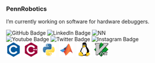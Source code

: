 ### PennRobotics

I’m currently working on software for hardware debuggers.

<div id="badges">
  <img src="https://img.shields.io/badge/GitHub-darkslategrey?style=plastic&logo=github&logoColor=white" alt="GitHub Badge"/>
  <img src="https://img.shields.io/badge/LinkedIn-blue?style=plastic&logo=linkedin&logoColor=white" alt="LinkedIn Badge"/>
  <img src="https://img.shields.io/badge/NN-white?style=plastic" alt="NN"/>
  <br/>
  <img src="https://img.shields.io/badge/YouTube-red?style=plastic&logo=youtube&logoColor=white" alt="Youtube Badge"/>
  <img src="https://img.shields.io/badge/Twitter-blue?style=plastic&logo=twitter&logoColor=white" alt="Twitter Badge"/>
  <img src="https://img.shields.io/badge/Instagram-lightcoral?style=plastic&logo=instagram&logoColor=white" alt="Instagram Badge"/>
</div>

  
<div>
  <img src="https://github.com/devicons/devicon/blob/master/icons/c/c-plain.svg" title="C" alt="C" width="40" height="40"/>&nbsp;
  <img src="https://github.com/devicons/devicon/blob/master/icons/cplusplus/cplusplus-plain.svg" title="C++" alt="C++" width="40" height="40"/>&nbsp;
  <img src="https://github.com/devicons/devicon/blob/master/icons/python/python-original.svg" title="Python" alt="Python" width="40" height="40"/>&nbsp;
  <img src="https://github.com/devicons/devicon/blob/master/icons/matlab/matlab-original.svg" title="Matlab" alt="Matlab" width="40" height="40"/>&nbsp;
  <img src="https://github.com/devicons/devicon/blob/master/icons/linux/linux-original.svg" title="Linux" alt="Linux" width="40" height="40"/>&nbsp;
  <img src="https://github.com/devicons/devicon/blob/master/icons/vim/vim-original.svg" title="Vim" alt="Vim" width="40" height="40"/>
</div>
